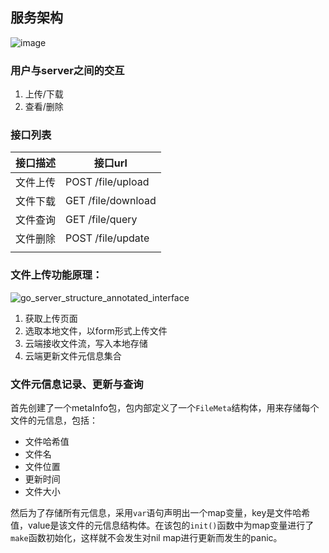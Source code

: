 ## 服务架构

![image](https://github.com/daiyh98/myFileServer/assets/43029102/d713ecab-7deb-46e4-83e5-c7266a4439b3)

### 用户与server之间的交互

1. 上传/下载
2. 查看/删除

### 接口列表

| 接口描述 | 接口url            |
| -------- | ------------------ |
| 文件上传 | POST /file/upload  |
| 文件下载 | GET /file/download |
| 文件查询 | GET /file/query    |
| 文件删除 | POST /file/update  |
|          |                    |

### 文件上传功能原理：

![go_server_structure_annotated_interface](https://github.com/daiyh98/myFileServer/assets/43029102/f52b0344-430b-4fe5-8ebe-0c0d9e3c5153)

1. 获取上传页面
2. 选取本地文件，以form形式上传文件
3. 云端接收文件流，写入本地存储
4. 云端更新文件元信息集合

### 文件元信息记录、更新与查询

首先创建了一个metaInfo包，包内部定义了一个`FileMeta`结构体，用来存储每个文件的元信息，包括：

- 文件哈希值
- 文件名
- 文件位置
- 更新时间
- 文件大小

然后为了存储所有元信息，采用`var`语句声明出一个map变量，key是文件哈希值，value是该文件的元信息结构体。在该包的`init()`函数中为map变量进行了`make`函数初始化，这样就不会发生对nil map进行更新而发生的panic。
